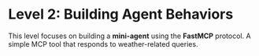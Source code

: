 # Level 2: Building Agent Behaviors

This level focuses on building a **mini-agent** using the **FastMCP** protocol. 
A simple MCP tool that responds to weather-related queries.
